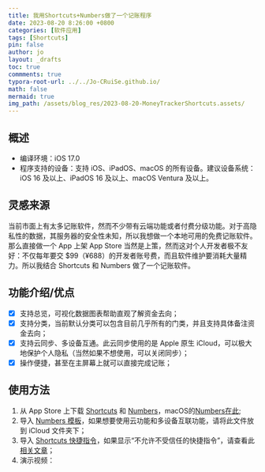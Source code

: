 ```yaml
---
title: 我用Shortcuts+Numbers做了一个记账程序
date: 2023-08-20 8:26:00 +0800
categories: [软件应用]
tags: [Shortcuts]
pin: false
author: jo
layout: _drafts
toc: true
commments: true
typora-root-url: ../../Jo-CRuiSe.github.io/
math: false
mermaid: true
img_path: /assets/blog_res/2023-08-20-MoneyTrackerShortcuts.assets/
---
```


## 概述

- 编译环境：iOS 17.0
- 程序支持的设备：支持 iOS、iPadOS、macOS 的所有设备。建议设备系统：iOS 16 及以上、iPadOS 16 及以上、macOS Ventura 及以上。

## 灵感来源

当前市面上有太多记账软件，然而不少带有云端功能或者付费分级功能。对于高隐私性的数据，其服务器的安全性未知，所以我想做一个本地可用的免费记账软件。那么直接做一个 App 上架 App Store 当然是上策，然而这对个人开发者极不友好：不仅每年要交 $99（¥688）的开发者账号费，而且软件维护要消耗大量精力。所以我结合 Shortcuts 和 Numbers 做了一个记账软件。

## 功能介绍/优点

- [x] 支持总览，可视化数据图表帮助直观了解资金去向；
- [x] 支持分类，当前默认分类可以包含目前几乎所有的门类，并且支持具体备注资金去向；
- [x] 支持云同步、多设备互通。此云同步使用的是 Apple 原生 iCloud，可以极大地保护个人隐私（当然如果不想使用，可以关闭同步）；
- [x] 操作便捷，甚至在主屏幕上就可以直接完成记账；

## 使用方法

1. 从 App Store 上下载 [Shortcuts](https://apps.apple.com/cn/app/shortcuts/id1462947752?l=en-GB) 和 [Numbers](https://apps.apple.com/cn/app/numbers/id361304891?l=en-GB)，macOS的[Numbers在此](https://apps.apple.com/cn/app/numbers/id409203825?l=en-GB&mt=12);
2. 导入 [Numbers 模板]()，如果想要使用云功能和多设备互联功能，请将此文件放到 iCloud 文件夹下；
3. 导入 [Shortcuts 快捷指令](https://www.icloud.com/shortcuts/2c80885bdc6c4396a19559d645ae7c5f)，如果显示“不允许不受信任的快捷指令”，请查看此[相关文章](https://jiejingku.net/2445.html)；
4. 演示视频：

